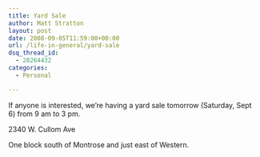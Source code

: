 ```yaml
---
title: Yard Sale
author: Matt Stratton
layout: post
date: 2008-09-05T11:59:00+00:00
url: /life-in-general/yard-sale
dsq_thread_id:
  - 28264432
categories:
  - Personal

---
```

If anyone is interested, we&#8217;re having a yard sale tomorrow (Saturday, Sept 6) from 9 am to 3 pm.

2340 W. Cullom Ave

One block south of Montrose and just east of Western.